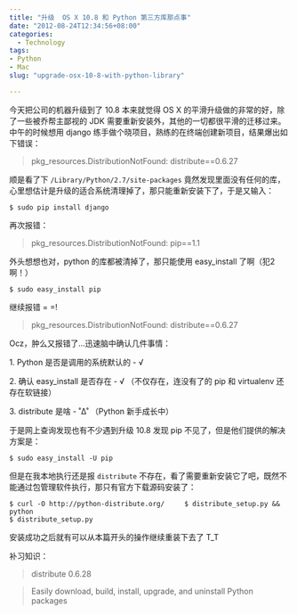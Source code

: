```yaml
---
title: "升级  OS X 10.8 和 Python 第三方库那点事"
date: "2012-08-24T12:34:56+08:00"
categories:
  - Technology
tags: 
- Python
- Mac
slug: "upgrade-osx-10-8-with-python-library"

---
```


今天把公司的机器升级到了 10.8 本来就觉得 OS X
的平滑升级做的非常的好，除了一些被乔帮主鄙视的 JDK
需要重新安装外，其他的一切都很平滑的迁移过来。中午的时候想用 django
练手做个晓项目，熟练的在终端创建新项目，结果爆出如下错误：

> pkg_resources.DistributionNotFound: distribute==0.6.27

顺是看了下 `/Library/Python/2.7/site-packages`
竟然发现里面没有任何的库，心里想估计是升级的适合系统清理掉了，那只能重新安装下了，于是又输入：

```
$ sudo pip install django
```

再次报错：

> pkg_resources.DistributionNotFound: pip==1.1

外头想想也对，python 的库都被清掉了，那只能使用 easy_install 了啊（犯2啊！）

```
$ sudo easy_install pip
```

继续报错 = =!

> pkg_resources.DistributionNotFound: distribute==0.6.27

Ocz，肿么又报错了...迅速脑中确认几件事情：

​1. Python 是否是调用的系统默认的 - √

​2. 确认 easy_install 是否存在 - √ （不仅存在，连没有了的 pip 和
virtualenv 还存在软链接）

​3. distribute 是啥 - ˚∆˚ （Python 新手成长中）

于是网上查询发现也有不少遇到升级 10.8 发现 pip
不见了，但是他们提供的解决方案是：

```
$ sudo easy_install -U pip
```

但是在我本地执行还是报 `distribute`
不存在，看了需要重新安装它了吧，既然不能通过包管理软件执行，那只有官方下载源码安装了：

```
$ curl -O http://python-distribute.org/		$ distribute_setup.py && python
$ distribute_setup.py
```

安装成功之后就有可以从本篇开头的操作继续重装下去了 T_T

补习知识：

> distribute 0.6.28

> Easily download, build, install, upgrade, and uninstall Python
packages
